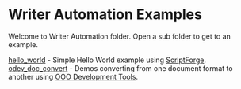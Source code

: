 # Writer Automation Examples

Welcome to Writer Automation folder. Open a sub folder to get to an example.

[hello_world](./hello_world/) - Simple Hello World example using [ScriptForge].
[odev_doc_convert](./odev_doc_convert/) - Demos converting from one document format to another using [OOO Development Tools].

[OOO Development Tools]: https://python-ooo-dev-tools.readthedocs.io/en/latest/
[ScriptForge]: https://gitlab.com/LibreOfficiant/scriptforge
